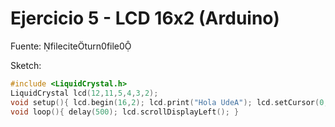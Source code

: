 # Ejercicio 5 - LCD 16x2 (Arduino)

Fuente: fileciteturn0file0

Sketch:
```ino
#include <LiquidCrystal.h>
LiquidCrystal lcd(12,11,5,4,3,2);
void setup(){ lcd.begin(16,2); lcd.print("Hola UdeA"); lcd.setCursor(0,1); lcd.print("Practica 2"); }
void loop(){ delay(500); lcd.scrollDisplayLeft(); }
```
